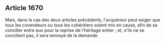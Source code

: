 Article 1670
----
Mais, dans le cas des deux articles précédents, l'acquéreur peut exiger que tous
les covendeurs ou tous les cohéritiers soient mis en cause, afin de se concilier
entre eux pour la reprise de l'héritage entier ; et, s'ils ne se concilient pas,
il sera renvoyé de la demande.
